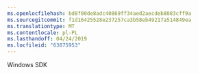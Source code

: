 ```yaml
---
ms.openlocfilehash: bd8f00de8adc40869ff34aed2aecdeb8083cff9a
ms.sourcegitcommit: f1d16425528e237257ca3b58eb49217a514849ea
ms.translationtype: MT
ms.contentlocale: pl-PL
ms.lasthandoff: 04/24/2019
ms.locfileid: "63875953"
---
```

Windows SDK